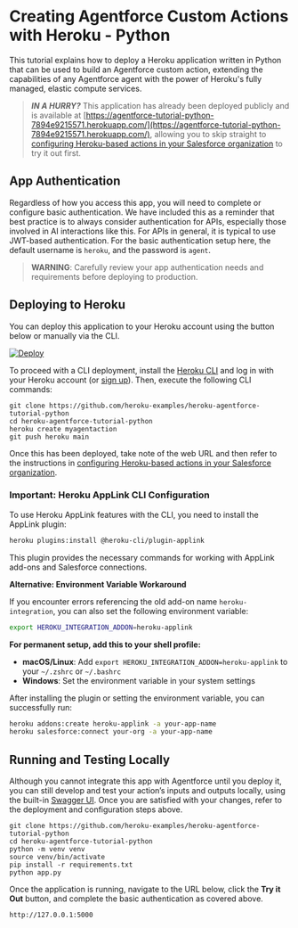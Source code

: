 
Creating Agentforce Custom Actions with Heroku - Python
========================================================


This tutorial explains how to deploy a Heroku application written in Python that can be used to build an Agentforce custom action, extending the capabilities of any Agentforce agent with the power of Heroku's fully managed, elastic compute services.

> **_IN A HURRY?_** This application has already been deployed publicly and is available at [https://agentforce-tutorial-python-7894e9215571.herokuapp.com/](https://agentforce-tutorial-python-7894e9215571.herokuapp.com/), allowing you to skip straight to [configuring Heroku-based actions in your Salesforce organization](https://github.com/heroku-examples/heroku-agentforce-tutorial?tab=readme-ov-file#step-2---creating-a-named-credential) to try it out first.

App Authentication
------------------

Regardless of how you access this app, you will need to complete or configure basic authentication. We have included this as a reminder that best practice is to always consider authentication for APIs, especially those involved in AI interactions like this. For APIs in general, it is typical to use JWT-based authentication. For the basic authentication setup here, the default username is `heroku`, and the password is `agent`.

> **WARNING**: Carefully review your app authentication needs and requirements before deploying to production.

Deploying to Heroku
-------------------

You can deploy this application to your Heroku account using the button below or manually via the CLI.

[![Deploy](https://www.herokucdn.com/deploy/button.svg)](https://heroku.com/deploy)

To proceed with a CLI deployment, install the [Heroku CLI](https://devcenter.heroku.com/articles/heroku-cli) and log in with your Heroku account (or [sign up](https://signup.heroku.com/)). Then, execute the following CLI commands:

```
git clone https://github.com/heroku-examples/heroku-agentforce-tutorial-python
cd heroku-agentforce-tutorial-python
heroku create myagentaction
git push heroku main
```

Once this has been deployed, take note of the web URL and then refer to the instructions in [configuring Heroku-based actions in your Salesforce organization](https://github.com/heroku-examples/heroku-agentforce-tutorial?tab=readme-ov-file#step-2---creating-a-named-credential).

### Important: Heroku AppLink CLI Configuration

To use Heroku AppLink features with the CLI, you need to install the AppLink plugin:

```bash
heroku plugins:install @heroku-cli/plugin-applink
```

This plugin provides the necessary commands for working with AppLink add-ons and Salesforce connections.

**Alternative: Environment Variable Workaround**

If you encounter errors referencing the old add-on name `heroku-integration`, you can also set the following environment variable:

```bash
export HEROKU_INTEGRATION_ADDON=heroku-applink
```

**For permanent setup, add this to your shell profile:**
- **macOS/Linux**: Add `export HEROKU_INTEGRATION_ADDON=heroku-applink` to your `~/.zshrc` or `~/.bashrc`
- **Windows**: Set the environment variable in your system settings

After installing the plugin or setting the environment variable, you can successfully run:
```bash
heroku addons:create heroku-applink -a your-app-name
heroku salesforce:connect your-org -a your-app-name
```

Running and Testing Locally
---------------------------

Although you cannot integrate this app with Agentforce until you deploy it, you can still develop and test your action’s inputs and outputs locally, using the built-in [Swagger UI](https://swagger.io/tools/swagger-ui/). Once you are satisfied with your changes, refer to the deployment and configuration steps above.

```
git clone https://github.com/heroku-examples/heroku-agentforce-tutorial-python
cd heroku-agentforce-tutorial-python
python -m venv venv
source venv/bin/activate
pip install -r requirements.txt
python app.py
```

Once the application is running, navigate to the URL below, click the **Try it Out** button, and complete the basic authentication as covered above.

```
http://127.0.0.1:5000
```
